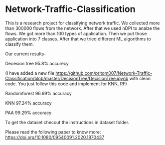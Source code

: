 # Network-Traffic-Classification

This is a research project for classifying network traffic. We collected more than 300000 flows from the network. After that we used nDPI to analze the flows. We got more than 100 types of application. Then we put those application into 7 classes. After that we tried different ML algorithms to classify them.

Our current results-

Decesion tree 95.8% accurecy 

(I have added a new file https://github.com/pritom007/Network-Traffic-Classification/blob/master/DecisionTree/DecisionTree.ipynb  with clean code. You just follow this code and implement for KNN, RF)

Randomforest 96.69% accuracy

KNN 97.24% accuracy

PAA 99.29% accuracy

To get the dataset checout the instructions in dataset folder.

Please read the following paper to know more: https://doi.org/10.1080/09540091.2020.1870437
